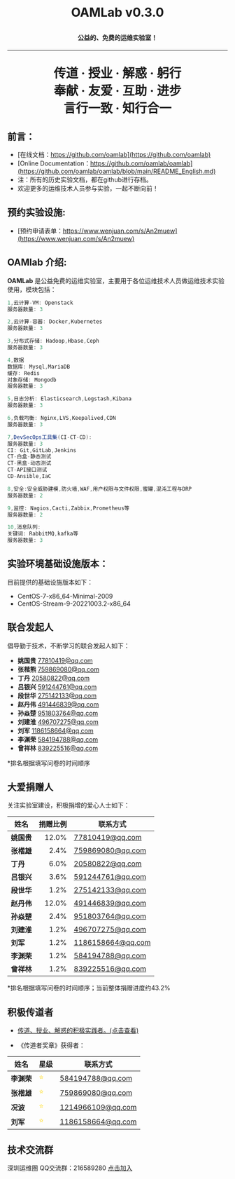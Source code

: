 
<h1 align="center" style="margin: 30px 0 30px; font-weight: bold;">OAMLab v0.3.0</h1>
<h4 align="center">公益的、免费的运维实验室！</h4>
<p align="center"></p>

---
<h1 align="center" style="margin: 30px 0 30px; font-weight: bold;">传道 · 授业 · 解惑 · 躬行<br>奉献 · 友爱 · 互助 · 进步<br>言行一致 · 知行合一</h1>

## 前言：
- [在线文档：https://github.com/oamlab](https://github.com/oamlab)
- [Online Documentation：https://github.com/oamlab/oamlab](https://github.com/oamlab/oamlab/blob/main/README_English.md)
- 注：所有的历史实验文档，都在github进行存档。
- 欢迎更多的运维技术人员参与实验，一起不断向前！


## 预约实验设施:
- [预约申请表单：https://www.wenjuan.com/s/An2muew](https://www.wenjuan.com/s/An2muew)

## OAMlab 介绍:

**OAMLab** 是公益免费的运维实验室，主要用于各位运维技术人员做运维技术实验使用，模块包括：

``` java
1,云计算-VM: Openstack
服务器数量: 3

2,云计算-容器: Docker,Kubernetes
服务器数量: 3

3,分布式存储: Hadoop,Hbase,Ceph
服务器数量: 3

4,数据
数据库: Mysql,MariaDB
缓存: Redis
对象存储: Mongodb
服务器数量: 3

5,日志分析: Elasticsearch,Logstash,Kibana
服务器数量: 3

6,负载均衡: Nginx,LVS,Keepalived,CDN
服务器数量: 3

7,DevSecOps工具集(CI-CT-CD):
服务器数量: 3
CI: Git,GitLab,Jenkins
CT-白盒-静态测试
CT-黑盒-动态测试
CT-API接口测试
CD-Ansible,IaC

8,安全:安全威胁建模,防火墙,WAF,用户权限与文件权限,蜜罐,混沌工程与DRP
服务器数量: 2

9,监控: Nagios,Cacti,Zabbix,Prometheus等
服务器数量: 2

10,消息队列:
关键词: RabbitMQ,kafka等
服务器数量: 3

```

## 实验环境基础设施版本：

目前提供的基础设施版本如下：

- CentOS-7-x86_64-Minimal-2009
- CentOS-Stream-9-20221003.2-x86_64

## 联合发起人

倡导勤于技术，不断学习的联合发起人如下：

- **姚国贵** 77810419@qq.com
- **张楷熊** 759869080@qq.com
- **丁丹** 20580822@qq.com
- **吕银兴** 591244761@qq.com
- **段世华** 275142133@qq.com
- **赵丹伟** 491446839@qq.com
- **孙焱楚** 951803764@qq.com
- **刘建淮** 496707275@qq.com
- **刘军** 1186158664@qq.com
- **李渊荣** 584194788@qq.com
- **曾祥林** 839225516@qq.com

*排名根据填写问卷的时间顺序

## 大爱捐赠人

关注实验室建设，积极捐增的爱心人士如下：

| 姓名						 | 捐赠比例	 |联系方式|
|----------|------:|-----------------|
| **姚国贵**  | 12.0% |   77810419@qq.com |
| **张楷雄**  |  2.4% |  759869080@qq.com |
| **丁丹**   |  6.0% |   20580822@qq.com |
| **吕银兴**  |  3.6% |  591244761@qq.com |
| **段世华**  |  1.2% |  275142133@qq.com |
| **赵丹伟**  | 12.0% |  491446839@qq.com |
| **孙焱楚**  |  2.4% |  951803764@qq.com |
| **刘建淮**  |  1.2% |  496707275@qq.com |
| **刘军**   |  1.2% | 1186158664@qq.com |
| **李渊荣**  |  1.2% |  584194788@qq.com |
| **曾祥林**  |  1.2% |  839225516@qq.com |

*排名根据填写问卷的时间顺序；当前整体捐赠进度约43.2%

## 积极传道者
- [传道、授业、解惑的积极实践者。(点击查看)](https://github.com/oamlab/oamlab/blob/main/OAMLab/131_%E4%BC%A0%E9%81%93%E8%80%85/201_OAMLab.%E8%BF%90%E7%BB%B4%E5%AE%9E%E9%AA%8C%E5%AE%A4.%E4%BC%A0%E9%81%93%E8%80%85%E4%B8%8E%E4%BC%A0%E9%81%93%E8%80%85%E5%A5%96%E7%AB%A0.20230325.1901.md)


- 《传道者奖章》获得者：

| 姓名						 | 星级	                            |联系方式|
|----------|:-------------------------------|-----------------|
| **李渊荣**  | <font color="#FFD700">⭐</font> |   584194788@qq.com |
| **张楷雄**  | <font color="#FFD700">⭐</font> |  759869080@qq.com |
| **况波**   | <font color="#FFD700">⭐</font> |   1214966109@qq.com |
| **刘军**   | <font color="#FFD700">⭐</font> |  1186158664@qq.com |

## 技术交流群
深圳运维圈 QQ交流群：216589280 [点击加入](https://jq.qq.com/?_wv=1027&k=tdDtDoUp)

<br>

